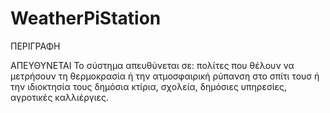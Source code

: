 # WeatherPiStation
ΠΕΡΙΓΡΑΦΗ



ΑΠΕΥΘΥΝΕΤΑΙ
Το σύστημα απευθύνεται σε:
πολίτες που θέλουν να μετρήσουν τη θερμοκρασία ή την ατμοσφαιρική ρύπανση στο σπίτι τουσ ή την ιδιοκτησία τους
δημόσια κτίρια, σχολεία, δημόσιες υπηρεσίες, αγροτικές καλλιέργιες.
